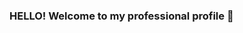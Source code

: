 ### HELLO! Welcome to my professional profile 👋

<!--
**victorpavez/victorpavez** is a ✨ _special_ ✨ repository because its `README.md` (this file) appears on your GitHub profile.


💻 I am a Pythonista at heart, my knowledge base is in this language.

🎯 I am passionate about the crypto world and I am currently in the process of training to be able to use web 3.0 technologies such as Open Zeppelin and Solidity
